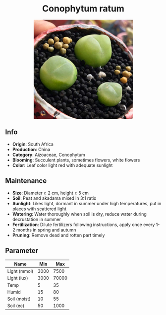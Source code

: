 <h1 align='center'>Conophytum ratum</h1>
<p align="center">
    <img 
        align='center'
        width='320'
        src="../images/conophytum ratum.png" 
        alt='Conophytum ratum' />
</p>

## Info

 - **Origin**: South Africa
 - **Production**: China
 - **Category**: Aizoaceae, Conophytum
 - **Blooming**: Succulent plants, sometimes flowers, white flowers
 - **Color**: Leaf color light red with adequate sunlight

## Maintenance

 - **Size**: Diameter ≥ 2 cm, height ≥ 5 cm
 - **Soil**: Peat and akadama mixed in 3:1 ratio
 - **Sunlight**: Likes light, dormant in summer under high temperatures, put in places with scattered light
 - **Watering**: Water thoroughly when soil is dry, reduce water during decrustation in summer
 - **Fertilization**: Dilute fertilizers following instructions, apply once every 1-2 months in spring and autumn
 - **Pruning**: Remove dead and rotten part timely

## Parameter

| Name         | Min  | Max   |
|--------------|------|-------|
| Light (mmol) | 3000 | 7500  |
| Light (lux)  | 3000 | 70000 |
| Temp         | 5    | 35    |
| Humid        | 15   | 80    |
| Soil (moist) | 10   | 55    |
| Soil (ec)    | 50  | 1000  |